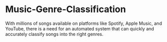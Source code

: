# Music-Genre-Classification
With millions of songs available on platforms like Spotify, Apple Music, and YouTube, there is a need for an  automated system that can quickly and accurately classify songs into the right genres.
